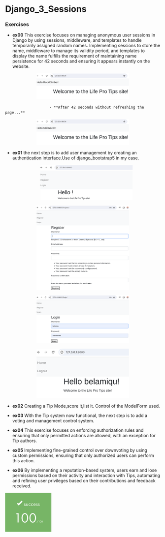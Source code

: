 # Django_3_Sessions
### Exercises
- **ex00** 
 This exercise focuses on managing anonymous user sessions in Django by using sessions, middleware, and templates to handle temporarily assigned random names. Implementing sessions to store the name, middleware to manage its validity period, and templates to display the name fulfills the requirement of maintaining name persistence for 42 seconds and ensuring it appears instantly on the website.
<p align="center">
  <img src="https://github.com/beatriangu/Django_3_Sessions/blob/main/Screenshot%20from%202024-10-10%2014-03-05.png" alt="100.png" width="300"/>
</p
 
                        - **After 42 seconds without refreshing the page...**
  
  <p align="center">
  <img src="https://github.com/beatriangu/Django_3_Sessions/blob/main/Screenshot%20from%202024-10-10%2014-03-48.png" alt="100.png" width="300"/>
 </p>

- **ex01** 
 the next step is to add user management by creating an authentication interface.Use of django_bootstrap5 in my case.   <p align="center">
   <img src="https://github.com/beatriangu/Django_3_Sessions/blob/main/Screenshot%20from%202024-10-10%2014-44-46.png"   alt="100.png" width="300"/>
 </p><p align="center">
   <img src="https://github.com/beatriangu/Django_3_Sessions/blob/main/Screenshot%20from%202024-10-10%2014-45-10.png".png" alt="100.png" width="300"/>
 </p></p><p align="center">
  <img src="https://github.com/beatriangu/Django_3_Sessions/blob/main/Screenshot%20from%202024-10-10%2014-45-24.png" alt="100.png" width="300"/>
 </p><p align="center">
  <img src="https://github.com/beatriangu/Django_3_Sessions/blob/main/Screenshot%20from%202024-10-10%2016-28-11.png" alt="100.png" width="300"/>
 
- **ex02** 
 Creating a Tip Mode,score it,list it. Control of the  ModelForm used.

- **ex03**
  With the Tip system now functional, the next step is to add a voting and management control system.

- **ex04** 
  This exercise focuses on enforcing authorization rules and ensuring that only permitted actions are allowed, with  an  exception for Tip authors.

- **ex05**
  Implementing fine-grained control over downvoting by using custom permissions, ensuring that only authorized users    can perform this action.

- **ex06**
  By implementing a reputation-based system, users earn and lose permissions based on their activity and interaction   with Tips, automating and refining user privileges based on their contributions and feedback received.


<p align="left">
  <img src="https://github.com/beatriangu/Libft/blob/main/100.png?raw=true" alt="100.png" width="150"/>
</p>











